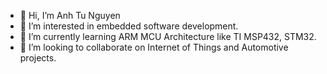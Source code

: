 - 👋 Hi, I’m Anh Tu Nguyen
- 👀 I’m interested in embedded software development.
- 🌱 I’m currently learning ARM MCU Architecture like TI MSP432, STM32.
- 💞️ I’m looking to collaborate on Internet of Things and Automotive projects. 

<!---
anhtu91/anhtu91 is a ✨ special ✨ repository because its `README.md` (this file) appears on your GitHub profile.
You can click the Preview link to take a look at your changes.
--->
